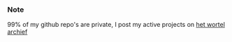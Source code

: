 <h3>Note</h3>
99% of my github repo's are private, I post my active projects on <a href="https://wortelarchief.netlify.app">het wortel archief</a>